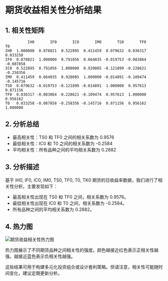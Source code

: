 
# 期货收益相关性分析结果

## 1. 相关性矩阵

```
          IH0       IF0       IC0       IM0       TS0       TF0        T0
IH0  1.000000  0.878821  0.522895  0.411459  0.079632  0.036317  0.033258
IF0  0.878821  1.000000  0.791056  0.664035 -0.019753 -0.083864 -0.087858
IC0  0.522895  0.791056  1.000000  0.920085 -0.121899 -0.228621 -0.258356
IM0  0.411459  0.664035  0.920085  1.000000 -0.014891 -0.109474 -0.145716
TS0  0.079632 -0.019753 -0.121899 -0.014891  1.000000  0.957613  0.871156
TF0  0.036317 -0.083864 -0.228621 -0.109474  0.957613  1.000000  0.956162
T0   0.033258 -0.087858 -0.258356 -0.145716  0.871156  0.956162  1.000000
```

## 2. 分析总结

- 最高相关性：TS0 和 TF0 之间的相关系数为 0.9576
- 最低相关性：IC0 和 T0 之间的相关系数为 -0.2584
- 平均相关性：所有品种之间的平均相关系数为 0.2882

## 3. 分析描述

基于 IH0, IF0, IC0, IM0, TS0, TF0, T0, TK0 期货的日收益率数据，我们进行了相关性分析。主要发现如下：

- 最高相关性出现在 TS0 和 TF0 之间，相关系数为 0.9576。
- 最低相关性出现在 IC0 和 T0 之间，相关系数为 -0.2584。
- 所有品种之间的平均相关系数为 0.2882。

## 4. 热力图

![期货收益相关性热力图](./output\4c5a540d-0646-4040-8263-2bb0fe8ce307.png)

热力图展示了不同期货品种之间相关性的强度。颜色越接近红色表示正相关性越强，越接近蓝色表示负相关性越强。

这些结果可用于构建多元化投资组合或设计套利策略。但请注意，相关性可能随时间变化，建议定期更新分析。
